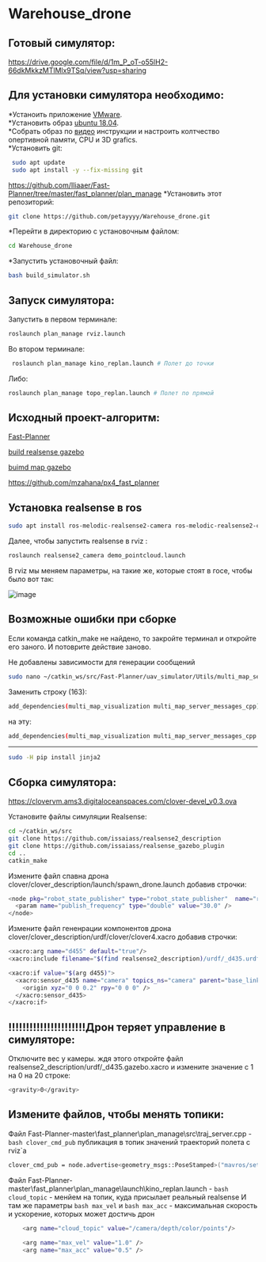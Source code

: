 # Warehouse_drone
## Готовый симулятор:
https://drive.google.com/file/d/1m_P_oT-o55lH2-66dkMkkzMTlMlx9TSq/view?usp=sharing
## Для установки симулятора необходимо:  
*Устаноить приложение [VMware](https://www.vmware.com/go/getworkstation-win).  
*Уcтановить образ [ubuntu 18.04](https://releases.ubuntu.com/18.04/ubuntu-18.04.6-desktop-amd64.iso).  
*Собрать образ по [видео](https://www.youtube.com/watch?v=-UA9ZOUk5ws&t=1s&ab_channel=%D0%AE%D0%BB%D0%B8%D1%8F%D0%A8%D0%B8%D1%88%D0%BA%D0%B0%D0%BD%D0%BE%D0%B2%D0%B0) инструкции и настроить колтчество опертивной памяти, CPU и 3D grafics.  
*Установить git:  
```bash
 sudo apt update  
 sudo apt install -y --fix-missing git
 ```  
 https://github.com/Iliaaer/Fast-Planner/tree/master/fast_planner/plan_manage
*Установить этот репозиторий:  
```bash
git clone https://github.com/petayyyy/Warehouse_drone.git
```  
*Перейти в директорию с установочным файлом:  
```bash
cd Warehouse_drone
```  
*Запустить установочный файл:
```bash
bash build_simulator.sh
```  
## Запуск симулятора:  
Запустить в первом терминале:  
```bash
roslaunch plan_manage rviz.launch
```  
Во втором терминале:  
```bash
 roslaunch plan_manage kino_replan.launch # Полет до точки
 ```  
 Либо:  
 ```bash
 roslaunch plan_manage topo_replan.launch # Полет по прямой
 ```  
## Исходный проект-алгоритм:  
[Fast-Planner](https://github.com/HKUST-Aerial-Robotics/Fast-Planner)  
 
[build realsense gazebo](https://www.youtube.com/watch?v=hpUCG6K5muI&ab_channel=RangelAlvarado)  

[buimd map gazebo](https://github.com/mit-acl/swarm_simulator)  

https://github.com/mzahana/px4_fast_planner

## Установка realsense в ros  
```bash
sudo apt install ros-melodic-realsense2-camera ros-melodic-realsense2-camera-dbgsym ros-melodic-realsense2-description 
 ```  
 Далее, чтобы запустить realsense в rviz :  
 ```bash
roslaunch realsense2_camera demo_pointcloud.launch
 ```  
 В rviz мы меняем параметры, на такие же, которые стоят в госе, чтобы было вот так:
 
![image](https://user-images.githubusercontent.com/31032527/195205989-6eaafcf6-48f3-4573-876e-b63b682279f7.png)
## Возможные ошибки при сборке  
Если команда catkin_make не найдено, то закройте терминал и откройте его заного. И потоврите действие заново.


Не добавлены зависимости для генерации сообщений  
```bash  
sudo nano ~/catkin_ws/src/Fast-Planner/uav_simulator/Utils/multi_map_server/CMakeLists.txt
```
Заменить строку (163):
```bash  
add_dependencies(multi_map_visualization multi_map_server_messages_cpp)
```
на эту:
```bash  
add_dependencies(multi_map_visualization multi_map_server_messages_cpp multi_map_server_generate_messages_cpp)
```  
____________________  
```bash
sudo -H pip install jinja2
```
## Сборка симулятора:
https://clovervm.ams3.digitaloceanspaces.com/clover-devel_v0.3.ova  

Установите файлы симуляции Realsense:
```bash
cd ~/catkin_ws/src
git clone https://github.com/issaiass/realsense2_description
git clone https://github.com/issaiass/realsense_gazebo_plugin
cd ..
catkin_make
```
Измените файл спавна дрона clover/clover_description/launch/spawn_drone.launch добавив строчки:
```bash
<node pkg="robot_state_publisher" type="robot_state_publisher"  name="robot_state_publisher">
  <param name="publish_frequency" type="double" value="30.0" />
</node>
```
Измените файл гененрации компонентов дрона clover/clover_description/urdf/clover/clover4.xacro добавив строчки:
```bash
<xacro:arg name="d455" default="true"/>
<xacro:include filename="$(find realsense2_description)/urdf/_d435.urdf.xacro"/>

<xacro:if value="$(arg d455)">
  <xacro:sensor_d435 name="camera" topics_ns="camera" parent="base_link" publish_pointcloud="true">
    <origin xyz="0 0 0.2" rpy="0 0 0" />
  </xacro:sensor_d435>
</xacro:if>
```
## !!!!!!!!!!!!!!!!!!!!!!Дрон теряет управление в симуляторе:
Отключите вес у камеры. ждя этого откройте файл realsense2_description/urdf/_d435.gazebo.xacro и измените значение с 1 на 0 на 20 строке:  
```bash
<gravity>0</gravity>
```

## Измените файлов, чтобы менять топики:
Файл Fast-Planner-master\fast_planner\plan_manage\src\traj_server.cpp - ```bash clover_cmd_pub``` публикация в топик значений траекторий полета с rviz`а
```bash
clover_cmd_pub = node.advertise<geometry_msgs::PoseStamped>("mavros/setpoint_position/local", 50);
```
Файл Fast-Planner-master\fast_planner\plan_manage\launch\kino_replan.launch - ```bash cloud_topic``` - менйем на топик, куда присылает реальный realsense
И там же параметры ```bash max_vel``` и ```bash max_acc``` - максимальная скорость и ускорение, которых может достичь дрон
```bash 
    <arg name="cloud_topic" value="/camera/depth/color/points"/>
    
    <arg name="max_vel" value="1.0" />
    <arg name="max_acc" value="0.5" />
```
